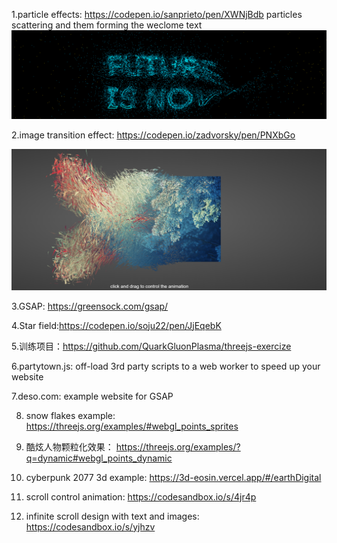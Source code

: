 1.particle effects: https://codepen.io/sanprieto/pen/XWNjBdb
particles scattering and them forming the weclome text
![image](images/effect1.png)

2.image transition effect: https://codepen.io/zadvorsky/pen/PNXbGo

![image](images/effect2.png)

3.GSAP: https://greensock.com/gsap/

4.Star field:https://codepen.io/soju22/pen/JjEqebK

5.训练项目：https://github.com/QuarkGluonPlasma/threejs-exercize

6.partytown.js: off-load 3rd party scripts to a web worker to speed up your website

7.deso.com: example website for GSAP

8. snow flakes example: https://threejs.org/examples/#webgl_points_sprites

9. 酷炫人物颗粒化效果： https://threejs.org/examples/?q=dynamic#webgl_points_dynamic

10. cyberpunk 2077 3d example: https://3d-eosin.vercel.app/#/earthDigital

11. scroll control animation: https://codesandbox.io/s/4jr4p

12. infinite scroll design with text and images: https://codesandbox.io/s/yjhzv
